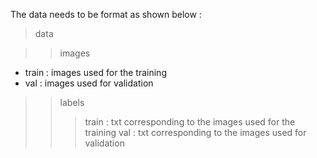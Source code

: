 The data needs to be format as shown below : 

> data

>> images 
- train : images used for the training 
- val : images used for validation

>> labels
  >>> train : txt corresponding to the images used for the training 
  >>> val : txt corresponding to the images used for validation
